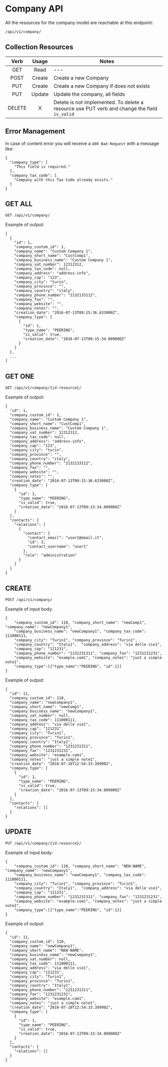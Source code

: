 # Company API 

All the resources for the company model are reachable at this endpoint:

    /api/v1/company/
    
## Collection Resources

| Verb  | Usage | Notes  |
| :---: | :---: |   ---  |
| GET   | Read  |   ---  |
| POST  | Create| Create a new Company |
| PUT   | Create| Create a new Company if does not exists  |
| PUT   | Update| Update the company, all fields|
| DELETE|   X   | Delete is not implemented. To delete a resource use PUT verb and change the field `is_valid` |

## Error Management

In case of content error you will receive a `400 Bad Request` with a message like:

    {
      "company_type": [
        "This field is required."
      ],
      "company_tax_code": [
        "Company with this Tax Code already exists."
      ]
    }

## GET ALL

    GET /api/v1/company/
    
Example of output:

    [
      {
        "id": 1,
        "company_custom_id": 1,
        "company_name": "Custom Company 1",
        "company_short_name": "CustComp1",
        "company_business_name": "Custom Company 1",
        "company_vat_number": 12312312,
        "company_tax_code": null,
        "company_address": "address-info",
        "company_cap": "123",
        "company_city": "turin",
        "company_province": "",
        "company_country": "italy",
        "company_phone_number": "2132133112",
        "company_fax": "",
        "company_website": "",
        "company_notes": "",
        "creation_date": "2016-07-13T09:15:36.633000Z",
        "company_type": [
          {
            "id": 1,
            "type_name": "PEERING",
            "is_valid": true,
            "creation_date": "2016-07-13T09:15:34.009000Z"
          }
        ]
      },
      ...
    ]
    
## GET ONE

    GET /api/v1/company/{id-resource}/
    
Example of output:

    {
      "id": 1,
      "company_custom_id": 1,
      "company_name": "Custom Company 1",
      "company_short_name": "CustComp1",
      "company_business_name": "Custom Company 1",
      "company_vat_number": 12312312,
      "company_tax_code": null,
      "company_address": "address-info",
      "company_cap": "123",
      "company_city": "turin",
      "company_province": "",
      "company_country": "italy",
      "company_phone_number": "2132133112",
      "company_fax": "",
      "company_website": "",
      "company_notes": "",
      "creation_date": "2016-07-13T09:15:36.633000Z",
      "company_type": [
        {
          "id": 1,
          "type_name": "PEERING",
          "is_valid": true,
          "creation_date": "2016-07-13T09:15:34.009000Z"
        }
      ],
      "contacts": {
        "relations": [
          {
            "contact": {
              "contact_email": "user1@email.it",
              "id": 3,
              "contact_username": "user1"
            },
            "role": "administration"
          }
        ]
      }
    }
    
## CREATE

    POST /api/v1/company/

Example of input body:

    {
        "company_custom_id": 110, "company_short_name": "newComp1", "company_name": "newCompany1", 
        "company_business_name": "newCompany1", "company_tax_code": 111000111,
        "company_city": "Turin1", "company_province": "Turin1", 
        "company_country": "Italy1",  "company_address": "via delle vie1", 
        "company_cap": "121231",
        "company_phone_number": "1231231311", "company_fax": "1231231231",  
        "company_website": "example.com1", "company_notes": "just a simple note1", 
        "company_type":[{"type_name":"PEERING", "id":1}]
    }
    
Example of output:

    {
      "id": 11,
      "company_custom_id": 110,
      "company_name": "newCompany1",
      "company_short_name": "newComp1",
      "company_business_name": "newCompany1",
      "company_vat_number": null,
      "company_tax_code": 111000111,
      "company_address": "via delle vie1",
      "company_cap": "121231",
      "company_city": "Turin1",
      "company_province": "Turin1",
      "company_country": "Italy1",
      "company_phone_number": "1231231311",
      "company_fax": "1231231231",
      "company_website": "example.com1",
      "company_notes": "just a simple note1",
      "creation_date": "2016-07-18T12:54:33.389902",
      "company_type": [
        {
          "id": 1,
          "type_name": "PEERING",
          "is_valid": true,
          "creation_date": "2016-07-13T09:15:34.009000Z"
        }
      ],
      "contacts": {
        "relations": []
      }
    }
    
## UPDATE

    PUT /api/v1/company/{id-resource}/

Example of input body:

    {
        "company_custom_id": 110, "company_short_name": "NEW-NAME", "company_name": "newCompany1", 
        "company_business_name": "newCompany1", "company_tax_code": 111000111,
        "company_city": "Turin1", "company_province": "Turin1", 
        "company_country": "Italy1",  "company_address": "via delle vie1", 
        "company_cap": "121231",
        "company_phone_number": "1231231311", "company_fax": "1231231231",  
        "company_website": "example.com1", "company_notes": "just a simple note1", 
        "company_type":[{"type_name":"PEERING", "id":1}]
    }

Example of output:

    {
      "id": 11,
      "company_custom_id": 110,
      "company_name": "newCompany1",
      "company_short_name": "NEW-NAME",
      "company_business_name": "newCompany1",
      "company_vat_number": null,
      "company_tax_code": 111000111,
      "company_address": "via delle vie1",
      "company_cap": "121231",
      "company_city": "Turin1",
      "company_province": "Turin1",
      "company_country": "Italy1",
      "company_phone_number": "1231231311",
      "company_fax": "1231231231",
      "company_website": "example.com1",
      "company_notes": "just a simple note1",
      "creation_date": "2016-07-18T12:54:33.389902",
      "company_type": [
        {
          "id": 1,
          "type_name": "PEERING",
          "is_valid": true,
          "creation_date": "2016-07-13T09:15:34.009000Z"
        }
      ],
      "contacts": {
        "relations": []
      }
    }